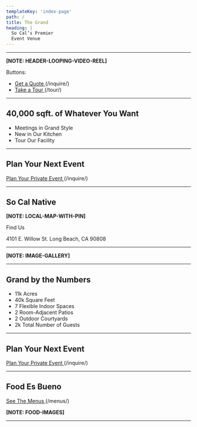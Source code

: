 ```yaml
---
templateKey: 'index-page'
path: /
title: The Grand
heading: |
  So Cal’s Premier
  Event Venue
---
```

---

**[NOTE: HEADER-LOOPING-VIDEO-REEL]**

Buttons:
- [Get a Quote ](/inquire/) (/inquire/)
- [Take a Tour ](/tour/) (/tour/)

---

## 40,000 sqft. of Whatever You Want

- Meetings in Grand Style
- New in Our Kitchen
- Tour Our Facility

---

## Plan Your Next Event
[Plan Your Private Event ](/inquire/) (/inquire/)

---

## So Cal Native

**[NOTE: LOCAL-MAP-WITH-PIN]**

Find Us

4101 E. Willow St.
Long Beach, CA 90808

---

**[NOTE: IMAGE-GALLERY]**

---

## Grand by the Numbers

- 11k Acres
- 40k Square Feet
- 7 Flexible Indoor Spaces
- 2 Room-Adjacent Patios
- 2 Outdoor Courtyards
- 2k Total Number of Guests

---

## Plan Your Next Event
[Plan Your Private Event ](/inquire/) (/inquire/)

---

## Food Es Bueno
[See The Menus ](/menus/) (/menus/)

**[NOTE: FOOD-IMAGES]**

---
